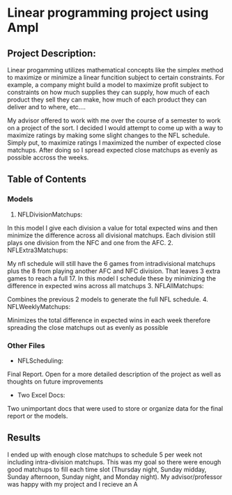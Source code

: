 # Linear programming project using Ampl
## Project Description:
Linear progamming utilizes mathematical concepts like the simplex method to maximize or minimize a linear funcition subject to certain constraints. For example, a company might build a model to maximize profit subject to constraints on how much supplies they can supply, how much of each product they sell they can make, how much of each product they can deliver and to where, etc.... 

My advisor offered to work with me over the course of a semester to work on a project of the sort. I decided I would attempt to come up with a way to maximize ratings by making some slight changes to the NFL schedule. Simply put, to maximize ratings I maximized the number of expected close matchups. After doing so I spread expected close matchups as evenly as possible accross the weeks.

## Table of Contents
### Models
1. NFLDivisionMatchups:

 In this model I give each division a value for total expected wins and then minimize the difference across all divisional matchups. Each division still plays one division from the NFC and one from the AFC.
2. NFLExtra3Matchups:

 My nfl schedule will still have the 6 games from intradivisional matchups plus the 8 from playing another AFC and NFC division. That leaves 3 extra games to reach a full 17. In this model I schedule these by minimizing the difference in expected wins across all matchups
3. NFLAllMatchups:

 Combines the previous 2 models to generate the full NFL schedule.
4. NFLWeeklyMatchups:

 Minimizes the total difference in expected wins in each week therefore spreading the close matchups out as evenly as possible

### Other Files
- NFLScheduling:

 Final Report. Open for a more detailed description of the project as well as thoughts on future improvements
- Two Excel Docs:

 Two unimportant docs that were used to store or organize data for the final report or the models.

## Results
I ended up with enough close matchups to schedule 5 per week not including intra-division matchups. This was my goal so there were enough good matchups to fill each time slot (Thursday night, Sunday midday, Sunday afternoon, Sunday night, and Monday night). My advisor/professor was happy with my project and I recieve an A